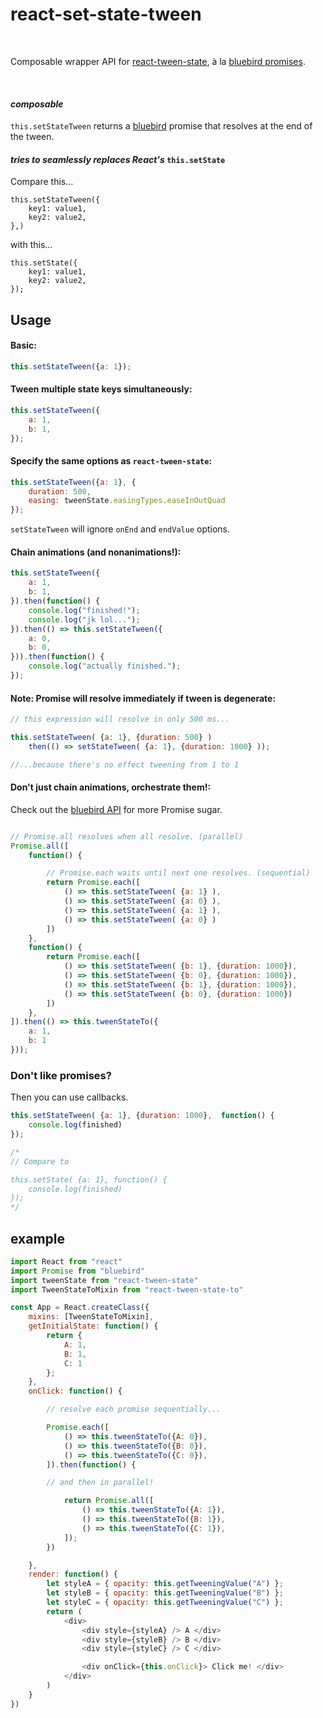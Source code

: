 # react-set-state-tween

</br>

Composable wrapper API for [react-tween-state](https://github.com/chenglou/react-tween-state), à la [bluebird promises](https://github.com/petkaantonov/bluebird).

</br>

#### *composable*

`this.setStateTween` returns a [bluebird](https://github.com/petkaantonov/bluebird) promise that resolves at the end of the tween.


#### *tries to seamlessly replaces React's* `this.setState`

Compare this...
```
this.setStateTween({
    key1: value1,
    key2: value2,
},) 
```
with this...
```
this.setState({
    key1: value1,
    key2: value2,
});
```





## Usage

#### Basic:
```javascript
this.setStateTween({a: 1});
```


#### Tween multiple state keys simultaneously:
```javascript
this.setStateTween({
    a: 1,
    b: 1,
});
```

#### Specify the same options as `react-tween-state`:
```javascript
this.setStateTween({a: 1}, {
    duration: 500,
    easing: tweenState.easingTypes.easeInOutQuad
});
```
`setStateTween` will ignore `onEnd` and `endValue` options.


#### Chain animations (and nonanimations!):
```javascript
this.setStateTween({
    a: 1,
    b: 1,
}).then(function() {
    console.log("finished!");
    console.log("jk lol...");
}).then(() => this.setStateTween({
    a: 0,
    b: 0,
})).then(function() {
    console.log("actually finished.");
});
```

#### Note: Promise will resolve immediately if tween is degenerate:

```javascript
// this expression will resolve in only 500 ms...

this.setStateTween( {a: 1}, {duration: 500} )
    then(() => setStateTween( {a: 1}, {duration: 1000} ));

//...because there's no effect tweening from 1 to 1
```

#### Don't just chain animations, orchestrate them!:
Check out the [bluebird API](https://github.com/petkaantonov/bluebird/blob/master/API.md) for more Promise sugar.
```javascript

// Promise.all resolves when all resolve. (parallel)
Promise.all([
    function() {

        // Promise.each waits until next one resolves. (sequential)
        return Promise.each([
            () => this.setStateTween( {a: 1} ),
            () => this.setStateTween( {a: 0} ),
            () => this.setStateTween( {a: 1} ),
            () => this.setStateTween( {a: 0} )
        ])
    },
    function() {
        return Promise.each([
            () => this.setStateTween( {b: 1}, {duration: 1000}),
            () => this.setStateTween( {b: 0}, {duration: 1000}),
            () => this.setStateTween( {b: 1}, {duration: 1000}),
            () => this.setStateTween( {b: 0}, {duration: 1000})
        ])
    },
]).then(() => this.tweenStateTo({
    a: 1,
    b: 1
}));
```

### Don't like promises?

Then you can use callbacks.

```javascript
this.setStateTween( {a: 1}, {duration: 1000},  function() {
    console.log(finished)
});

/*
// Compare to

this.setState( {a: 1}, function() {
    console.log(finished)
});
*/
```




## example

```javascript
import React from "react"
import Promise from "bluebird"
import tweenState from "react-tween-state"
import TweenStateToMixin from "react-tween-state-to"

const App = React.createClass({
    mixins: [TweenStateToMixin],
    getInitialState: function() {
        return {
            A: 1,
            B: 1,
            C: 1
        };
    },
    onClick: function() {

        // resolve each promise sequentially...

        Promise.each([
            () => this.tweenStateTo({A: 0}),
            () => this.tweenStateTo({B: 0}),
            () => this.tweenStateTo({C: 0}),
        ]).then(function() {

        // and then in parallel!

            return Promise.all([
                () => this.tweenStateTo({A: 1}),
                () => this.tweenStateTo({B: 1}),
                () => this.tweenStateTo({C: 1}),
            ]);
        })

    },
    render: function() {
        let styleA = { opacity: this.getTweeningValue("A") };
        let styleB = { opacity: this.getTweeningValue("B") };
        let styleC = { opacity: this.getTweeningValue("C") };
        return (
            <div>
                <div style={styleA} /> A </div>
                <div style={styleB} /> B </div>
                <div style={styleC} /> C </div>

                <div onClick={this.onClick}> Click me! </div>
            </div>
        )
    }
})
```

